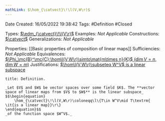 ```yaml
---
mathLink: $\hom_{\catvect}\!\l(V,W\r)$
---
```


<div class="topSpace"></div>

Date Created: 16/05/2022 19:38:42
Tags: #Definition #Closed

Types: [$\edm_{\catvect}\!\l(V\r)$](Endomorphism%20Algebra%20(Vector%20Space).md)
Examples: _Not Applicable_
Constructions: [$\catvect$](Category%20of%20Vector%20Spaces.md)
Generalizations: _Not Applicable_

Properties: [[Basic properties of composition of linear maps]]
Sufficiencies: _Not Applicable_
Equivalences: [$\Phi_\mc{B}^\mc{C}:\hom\l(V,W\r)\simto\mat{m\times n}{K}$ ($\dim V=n$, $\dim W=m$)](Linear%20isomorphism%20between%20linear%20maps%20and%20matrices.md)
Justifications: [$\hom\l(V,W\r)\subseteq W^V$ is a linear subspace](Set%20of%20linear%20maps%20form%20a%20linear%20subspace%20of%20the%20function%20space.md)

``` ad-Definition
title: Definition.

_Let $V$ and $W$ be vector spaces over some field $K$. The **vector space of linear maps from $V$ to $W$** is the linear subspace_
$$\begin{equation}
    \hom_{\catvect}\!\l(V,W\r)\coloneqq\l\{T\in W^V\mid T\textrm{ \it{is a linear map}}\r\}
\end{equation}$$
_of the function space $W^V$._

```
